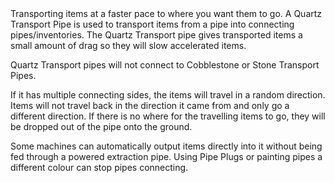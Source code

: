<lore>
Transporting items at a faster pace to where you want them to go.
</lore>
<no_lore>
A Quartz Transport Pipe is used to transport items from a pipe into connecting pipes/inventories.
</no_lore>

<recipes stack="buildcrafttransport:pipe_items_quartz_colorless"/>

<chapter name="Pipe Mechanics"/>
The Quartz Transport pipe gives transported items a small amount of drag so they will slow accelerated items.

Quartz Transport pipes will not connect to Cobblestone or Stone Transport Pipes.

If it has multiple connecting sides, the items will travel in a random direction.
Items will not travel back in the direction it came from and only go a different direction.
If there is no where for the travelling items to go, they will be dropped out of the pipe onto the ground.

Some machines can automatically output items directly into it without being fed through a powered extraction pipe.
Using Pipe Plugs or painting pipes a different colour can stop pipes connecting.

<usages stack="buildcrafttransport:pipe_items_quartz_colorless"/>